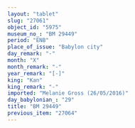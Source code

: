 ```yaml
---
layout: "tablet"
slug: "27061"
object_id: "5975"
museum_no_: "BM 29449"
period: "ENB"
place_of_issue: "Babylon city"
day_remark: "-"
month: "X"
month_remark: "-"
year_remark: "[-]"
king: "Kan"
king_remark: "-"
imported: "Melanie Gross (26/05/2016)"
day_babylonian_: "29"
title: "BM 29449"
previous_item: "27064"
---
```

